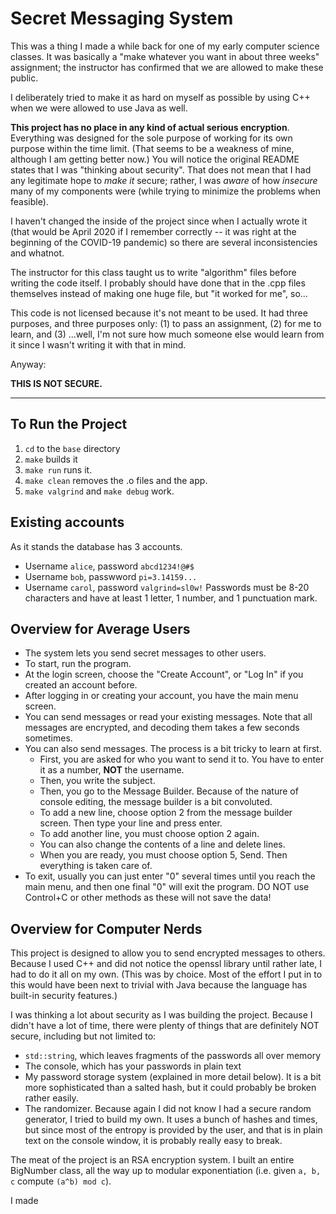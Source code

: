 # Secret Messaging System

This was a thing I made a while back for one of my early computer science classes. It was basically a "make whatever you want in about three weeks" assignment; the instructor has confirmed that we are allowed to make these public.

I deliberately tried to make it as hard on myself as possible by using C++ when we were allowed to use Java as well.

**This project has no place in any kind of actual serious encryption**. Everything was designed for the sole purpose of working for its own purpose within the time limit. (That seems to be a weakness of mine, although I am getting better now.)
You will notice the original README states that I was "thinking about security". That does not mean that I had any legitimate hope to _make it_ secure; rather, I was _aware_ of how _insecure_ many of my components were (while trying to minimize the problems when feasible).

I haven't changed the inside of the project since when I actually wrote it (that would be April 2020 if I remember correctly -- it was right at the beginning of the COVID-19 pandemic) so there are several inconsistencies and whatnot.

The instructor for this class taught us to write "algorithm" files before writing the code itself. I probably should have done that in the .cpp files themselves instead of making one huge file, but "it worked for me", so...

This code is not licensed because it's not meant to be used. It had three purposes, and three purposes only: (1) to pass an assignment, (2) for me to learn, and (3) ...well, I'm not sure how much someone else would learn from it since I wasn't writing it with that in mind.

Anyway:

**THIS IS NOT SECURE.**

----

## To Run the Project
1. `cd` to the `base` directory
2. `make` builds it
3. `make run` runs it.
4. `make clean` removes the .o files and the app.
5. `make valgrind` and `make debug` work.

## Existing accounts
As it stands the database has 3 accounts.
- Username `alice`, password `abcd1234!@#$`
- Username `bob`, passwword `pi=3.14159...`
- Username `carol`, password `valgrind=sl0w!`
Passwords must be 8-20 characters and have at least 1 letter, 1 number, and 1 punctuation mark.

## Overview for Average Users
- The system lets you send secret messages to other users.
- To start, run the program.
- At the login screen, choose the "Create Account", or "Log In" if you created an account before.
- After logging in or creating your account, you have the main menu screen.
- You can send messages or read your existing messages. Note that all messages are encrypted, and decoding them takes a few seconds sometimes.
- You can also send messages. The process is a bit tricky to learn at first.
    - First, you are asked for who you want to send it to. You have to enter it as a number, **NOT** the username.
    - Then, you write the subject.
    - Then, you go to the Message Builder. Because of the nature of console editing, the message builder is a bit convoluted.
    - To add a new line, choose option 2 from the message builder screen. Then type your line and press enter.
    - To add another line, you must choose option 2 again.
    - You can also change the contents of a line and delete lines.
    - When you are ready, you must choose option 5, Send. Then everything is taken care of.
- To exit, usually you can just enter "0" several times until you reach the main menu, and then one final "0" will exit the program. DO NOT use Control+C or other methods as these will not save the data!

## Overview for Computer Nerds
This project is designed to allow you to send encrypted messages to others. Because I used C++ and did not notice the openssl library until rather late, I had to do it all on my own. (This was by choice. Most of the effort I put in to this would have been next to trivial with Java because the language has built-in security features.)

I was thinking a lot about security as I was building the project. Because I didn't have a lot of time, there were plenty of things that are definitely NOT secure, including but not limited to:
- `std::string`, which leaves fragments of the passwords all over memory
- The console, which has your passwords in plain text
- My password storage system (explained in more detail below). It is a bit more sophisticated than a salted hash, but it could probably be broken rather easily.
- The randomizer. Because again I did not know I had a secure random generator, I tried to build my own. It uses a bunch of hashes and times, but since most of the entropy is provided by the user, and that is in plain text on the console window, it is probably really easy to break.

The meat of the project is an RSA encryption system. I built an entire BigNumber class, all the way up to modular exponentiation (i.e. given `a, b, c` compute `(a^b) mod c`).

I made 
